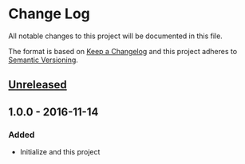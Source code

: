 # Change Log
All notable changes to this project will be documented in this file.

The format is based on [Keep a Changelog](http://keepachangelog.com/) 
and this project adheres to [Semantic Versioning](http://semver.org/).

## [Unreleased]

## 1.0.0 - 2016-11-14
### Added
- Initialize and this project

[Unreleased]: https://github.com/super-fe/eslint-config-superfe-rn/compare/1.0.0-alpha.1...HEAD
